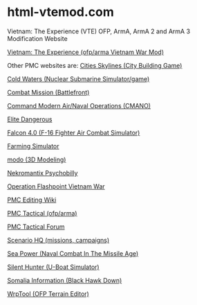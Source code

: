 # html-vtemod.com

Vietnam: The Experience (VTE) OFP, ArmA, ArmA 2 and ArmA 3 Modification Website

[Vietnam: The Experience (ofp/arma Vietnam War Mod)](https://www.vtemod.com)

Other PMC websites are:
[Cities Skylines (City Building Game)](https://cities-skylines.pmctactical.org)

[Cold Waters (Nuclear Submarine Simulator/game)](https://www.cold-waters.pmctactical.org)

[Combat Mission (Battlefront)](https://www.combat-mission.pmctactical.org)

[Command Modern Air/Naval Operations (CMANO)](https://www.cmano.pmctactical.org)

[Elite Dangerous](https://www.elitedangerous.net)

[Falcon 4.0 (F-16 Fighter Air Combat Simulator)](https://www.falcon4.org)

[Farming Simulator](https://www.farming-simulator.org)

[modo (3D Modeling)](https://www.modo.pmctactical.org)

[Nekromantix Psychobilly](https://www.nekromantix.com)

[Operation Flashpoint Vietnam War](https://www.ofpnam.com)

[PMC Editing Wiki](https://pmc.editing.wiki)

[PMC Tactical (ofp/arma)](https://www.pmctactical.org)

[PMC Tactical Forum](https://www.pmctactical.org/forum/)

[Scenario HQ (missions, campaigns)](https://www.scenariohq.com)

[Sea Power (Naval Combat In The Missile Age)](https://www.sea-power.pmctactical.org)

[Silent Hunter (U-Boat Simulator)](https://www.silenthunter.info)

[Somalia Information (Black Hawk Down)](https://www.somalia.pmctactical.org)

[WrpTool (OFP Terrain Editor)](https://www.wrptool.com)
